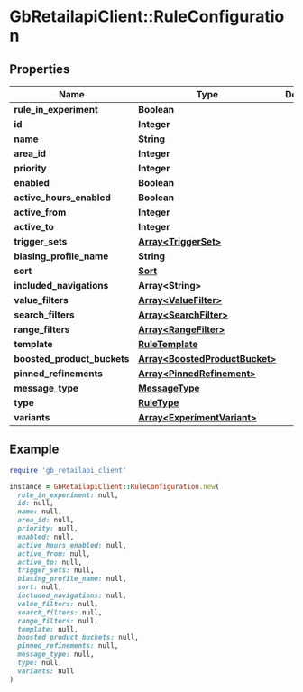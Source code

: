 # GbRetailapiClient::RuleConfiguration

## Properties

| Name | Type | Description | Notes |
| ---- | ---- | ----------- | ----- |
| **rule_in_experiment** | **Boolean** |  | [optional] |
| **id** | **Integer** |  |  |
| **name** | **String** |  |  |
| **area_id** | **Integer** |  |  |
| **priority** | **Integer** |  |  |
| **enabled** | **Boolean** |  |  |
| **active_hours_enabled** | **Boolean** |  |  |
| **active_from** | **Integer** |  |  |
| **active_to** | **Integer** |  |  |
| **trigger_sets** | [**Array&lt;TriggerSet&gt;**](TriggerSet.md) |  |  |
| **biasing_profile_name** | **String** |  |  |
| **sort** | [**Sort**](Sort.md) |  |  |
| **included_navigations** | **Array&lt;String&gt;** |  |  |
| **value_filters** | [**Array&lt;ValueFilter&gt;**](ValueFilter.md) |  |  |
| **search_filters** | [**Array&lt;SearchFilter&gt;**](SearchFilter.md) |  |  |
| **range_filters** | [**Array&lt;RangeFilter&gt;**](RangeFilter.md) |  |  |
| **template** | [**RuleTemplate**](RuleTemplate.md) |  |  |
| **boosted_product_buckets** | [**Array&lt;BoostedProductBucket&gt;**](BoostedProductBucket.md) |  |  |
| **pinned_refinements** | [**Array&lt;PinnedRefinement&gt;**](PinnedRefinement.md) |  |  |
| **message_type** | [**MessageType**](MessageType.md) |  |  |
| **type** | [**RuleType**](RuleType.md) |  |  |
| **variants** | [**Array&lt;ExperimentVariant&gt;**](ExperimentVariant.md) |  |  |

## Example

```ruby
require 'gb_retailapi_client'

instance = GbRetailapiClient::RuleConfiguration.new(
  rule_in_experiment: null,
  id: null,
  name: null,
  area_id: null,
  priority: null,
  enabled: null,
  active_hours_enabled: null,
  active_from: null,
  active_to: null,
  trigger_sets: null,
  biasing_profile_name: null,
  sort: null,
  included_navigations: null,
  value_filters: null,
  search_filters: null,
  range_filters: null,
  template: null,
  boosted_product_buckets: null,
  pinned_refinements: null,
  message_type: null,
  type: null,
  variants: null
)
```

